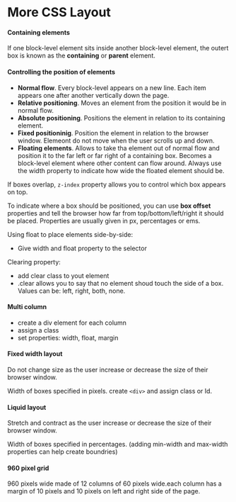 # More CSS Layout

#### Containing elements

If one block-level element sits inside another block-level element, the outert box is known as the **containing** or **parent** element.

#### Controlling the position of elements

- **Normal flow**. Every block-level appears on a new line. Each item appears one after another vertically down the page. 
- **Relative positioning**. Moves an element from the position it would be in normal flow.
- **Absolute positioning**. Positions the element  in relation to its containing element.
- **Fixed positioninig**. Position the element in relation to the browser window. Elemeont do not move when the user scrolls up and down.
- **Floating elements**. Allows to take tha element out of normal flow and position it to the far left or far right of a containing box. Becomes a block-level element where other content can flow around. Always use the width property to indicate how wide the floated element should be.

If boxes overlap, `z-index` property allows you to control which box appears on top. 

To indicate where a box should be positioned, you can use **box offset** properties and tell the browser how far from top/bottom/left/right it should be placed. Properties are usually given in px, percentages or ems.

Using float to place elements side-by-side:
- Give width and float property to the selector

Clearing property:
- add clear class to yout element
- .clear allows you to say that no element shoud touch the side of a box. Values can be: left, right, both, none. 

#### Multi column
- create a div element for each column
- assign a class
- set properties: width, float, margin

#### Fixed width layout
Do not change size as the user increase or decrease the size of their browser window.

Width of boxes specified in pixels. create `<div>` and assign class or Id.

#### Liquid layout
Stretch and contract as the user increase or decrease the size of their browser window.

Width of boxes specified in percentages. (adding min-width and max-width properties can help create boundries)

#### 960 pixel grid

960 pixels wide made of 12 columns of 60 pixels wide.each column has a margin of 10 pixels and 10 pixels on left and right side of the page. 
